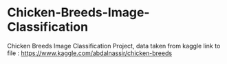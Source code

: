 # Chicken-Breeds-Image-Classification
Chicken Breeds Image Classification Project, data taken from kaggle 
link to file : https://www.kaggle.com/abdalnassir/chicken-breeds
